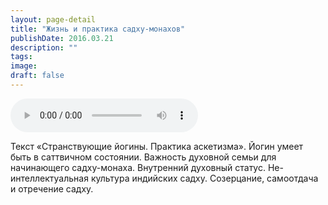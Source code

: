 ```yaml
---
layout: page-detail
title: "Жизнь и практика садху-монахов"
publishDate: 2016.03.21
description: ""
tags:
image:
draft: false
---
```


<audio title="2016.03.21 - Жизнь и практика садху-монахов.mp3" src="/upload/iblock/c31/c31a2c98e32fb34d729c4c34d21712c2.mp3" controls=""></audio>

 Текст «Странствующие йогины. Практика аскетизма». Йогин умеет быть в саттвичном состоянии. Важность духовной семьи для начинающего садху-монаха. Внутренний духовный статус. Не-интеллектуальная культура индийских садху. Созерцание, самоотдача и отречение садху. 

  
